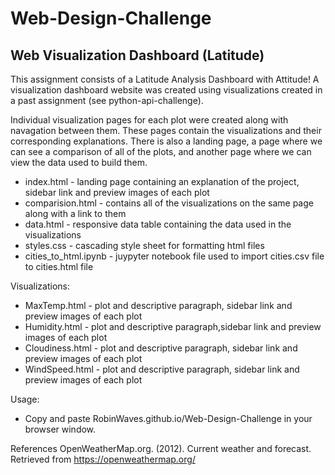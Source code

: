 # Web-Design-Challenge
## Web Visualization Dashboard (Latitude)

This assignment consists of a Latitude Analysis Dashboard with Attitude!  A  visualization dashboard website was created using visualizations created in a past assignment (see python-api-challenge). 

Individual visualization pages for each plot were created along with navagation between them. These pages contain the visualizations and their corresponding explanations.  There is also a landing page, a page where we can see a comparison of all of the plots, and another page where we can view the data used to build them.

* index.html - landing page containing an explanation of the project, sidebar link and preview images of each plot
* comparision.html - contains all of the visualizations on the same page along with a link to them
* data.html - responsive data table containing the data used in the visualizations
* styles.css - cascading style sheet for formatting html files
* cities_to_html.ipynb - juypyter notebook file used to import cities.csv file to cities.html file

Visualizations:
* MaxTemp.html - plot and descriptive paragraph, sidebar link and preview images of each plot
* Humidity.html - plot and descriptive paragraph,sidebar link and preview images of each plot
* Cloudiness.html - plot and descriptive paragraph, sidebar link and preview images of each plot
* WindSpeed.html - plot and descriptive paragraph, sidebar link and preview images of each plot

Usage: 
* Copy and paste RobinWaves.github.io/Web-Design-Challenge in your browser window.

References
OpenWeatherMap.org. (2012). Сurrent weather and forecast. Retrieved from https://openweathermap.org/

